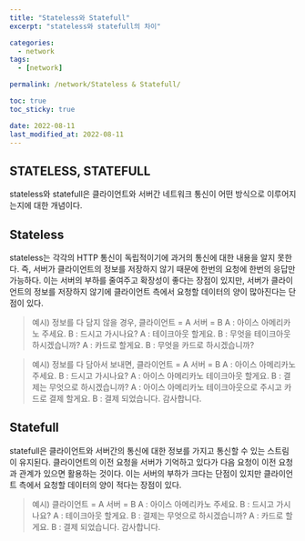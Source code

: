 ```yaml
---
title: "Stateless와 Statefull"
excerpt: "stateless와 statefull의 차이"

categories:
  - network
tags:
  - [network]

permalink: /network/Stateless & Statefull/

toc: true
toc_sticky: true

date: 2022-08-11
last_modified_at: 2022-08-11
---
```


## STATELESS, STATEFULL

stateless와 statefull은 클라이언트와 서버간 네트워크 통신이 어떤 방식으로 이루어지는지에 대한 개념이다.

## Stateless
stateless는 각각의 HTTP 통신이 독립적이기에 과거의 통신에 대한 내용을 알지 못한다. 
즉, 서버가 클라이언트의 정보를 저장하지 않기 때문에 한번의 요청에 한번의 응답만 가능하다. 
이는 서버의 부하를 줄여주고 확장성이 좋다는 장점이 있지만, 서버가 클라이언트의 정보를 저장하지 않기에
클라이언트 측에서 요청할 데이터의 양이 많아진다는 단점이 있다.

>예시) 정보를 다 담지 않을 경우,
클라이언트 = A 서버 = B
A : 아이스 아메리카노 주세요.
B : 드시고 가시나요?
A : 테이크아웃 할게요.
B : 무엇을 테이크아웃 하시겠습니까?
A : 카드로 할게요.
B : 무엇을 카드로 하시겠습니까?

>예시) 정보를 다 담아서 보내면,
클라이언트 = A 서버 = B
A : 아이스 아메리카노 주세요.
B : 드시고 가시나요?
A : 아이스 아메리카노 테이크아웃 할게요.
B : 결제는 무엇으로 하시겠습니까?
A : 아이스 아메리카노 테이크아웃으로 주시고 카드로 결제 할게요.
B : 결제 되었습니다. 감사합니다.


## Statefull
statefull은 클라이언트와 서버간의 통신에 대한 정보를 가지고 통신할 수 있는 스트림이 유지된다. 
클라이언트의 이전 요청을 서버가 기억하고 있다가 다음 요청이 이전 요청과 관계가 있으면 활용하는 것이다.
이는 서버의 부하가 크다는 단점이 있지만 클라이언트 측에서 요청할 데이터의 양이 적다는 장점이 있다.

>예시) 
클라이언트 = A 서버 = B
A : 아이스 아메리카노 주세요.
B : 드시고 가시나요?
A : 테이크아웃 할게요.
B : 결제는 무엇으로 하시겠습니까?
A : 카드로 할게요.
B : 결제 되었습니다. 감사합니다.